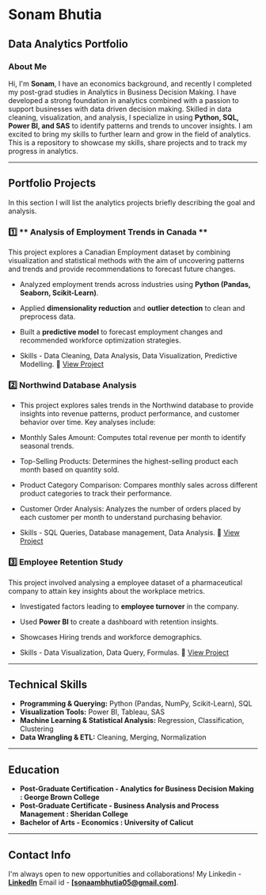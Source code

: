 # Sonam Bhutia
## Data Analytics Portfolio

### About Me  
Hi, I'm **Sonam**, I have an economics background, and recently I completed my post-grad studies in Analytics in Business Decision Making. I have developed a strong foundation in analytics combined with a passion to support businesses with data driven decision making. Skilled in data cleaning, visualization, and analysis, I specialize in using **Python, SQL, Power BI, and SAS** to identify patterns and trends to uncover insights. I am excited to bring my skills to further learn and grow in the field of analytics. 
This is a repository to showcase my skills, share projects and to track my progress in analytics. 

---

##  Portfolio Projects  

In this section I will list the analytics projects briefly describing the goal and analysis. 
### 1️⃣ ** Analysis of Employment Trends in Canada **  

This project explores a Canadian Employment dataset by combining visualization and statistical methods with the aim of uncovering patterns and trends and provide recommendations to forecast future changes. 
- Analyzed employment trends across industries using **Python (Pandas, Seaborn, Scikit-Learn)**.
- Applied **dimensionality reduction** and **outlier detection** to clean and preprocess data.
- Built a **predictive model** to forecast employment changes and recommended workforce optimization strategies.

- Skills - Data Cleaning, Data Analysis, Data Visualization, Predictive Modelling.
🔗 [View Project](https://github.com/sonambh/Sonambhutia/blob/main/Analyzing%20Employment%20Trends%20in%20Canada.ipynb)


### 2️⃣ **Northwind Database Analysis**  

- This project explores sales trends in the Northwind database to provide insights into revenue patterns, product performance, and customer behavior over time. Key analyses include:
- Monthly Sales Amount: Computes total revenue per month to identify seasonal trends.
- Top-Selling Products: Determines the highest-selling product each month based on quantity sold.
- Product Category Comparison: Compares monthly sales across different product categories to track their performance.
- Customer Order Analysis: Analyzes the number of orders placed by each customer per month to understand purchasing behavior.

- Skills - SQL Queries, Database management, Data Analysis. 
🔗 [View Project](https://github.com/sonambh/Sonambhutia/blob/main/Northwind%20Database%20Analysis.sql)


### 3️⃣ **Employee Retention Study**  

This project involved analysing a employee dataset of a pharmaceutical company to attain key insights about the workplace metrics.
- Investigated factors leading to **employee turnover** in the company.
- Used **Power BI** to create a dashboard with retention insights.
- Showcases Hiring trends and workforce demographics. 

- Skills - Data Visualization, Data Query, Formulas. 
🔗 [View Project](https://github.com/sonambh/Sonambhutia/blob/main/HR%20Analytics%20Dashboard.pbix)


---

## Technical Skills  
- **Programming & Querying:** Python (Pandas, NumPy, Scikit-Learn), SQL
- **Visualization Tools:** Power BI, Tableau, SAS
- **Machine Learning & Statistical Analysis:** Regression, Classification, Clustering 
- **Data Wrangling & ETL:** Cleaning, Merging, Normalization  

---

## Education
- **Post-Graduate Certification - Analytics for Business Decision Making : George Brown College**
- **Post-Graduate Certificate - Business Analysis and Process Management : Sheridan College**
- **Bachelor of Arts - Economics : University of Calicut**

---

##  Contact Info
I'm always open to new opportunities and collaborations!
My Linkedin - **[LinkedIn](https://www.linkedin.com/in/sonambhutia/)** 
Email id - **[sonaambhutia05@gmail.com]**.  

